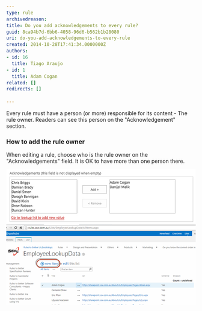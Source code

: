 ```yaml
---
type: rule
archivedreason: 
title: Do you add acknowledgements to every rule?
guid: 8ca94b7d-6bb6-4058-96d6-b562b1b28080
uri: do-you-add-acknowledgements-to-every-rule
created: 2014-10-28T17:41:34.0000000Z
authors:
- id: 16
  title: Tiago Araujo
- id: 1
  title: Adam Cogan
related: []
redirects: []

---
```


Every rule must have a person (or more) responsible for its content - The rule owner. Readers can see this person on the "Acknowledgement" section.

<!--endintro-->

### How to add the rule owner

When editing a rule, choose who is the rule owner on the "Acknowledgements" field. It is OK to have more than one person there.

![This is where you add or remove "Acknowledgements"](acknowledgements.jpg)
![You can add a new person in SharePoint, if the owner is not on the list yet](add-new-value.png)
